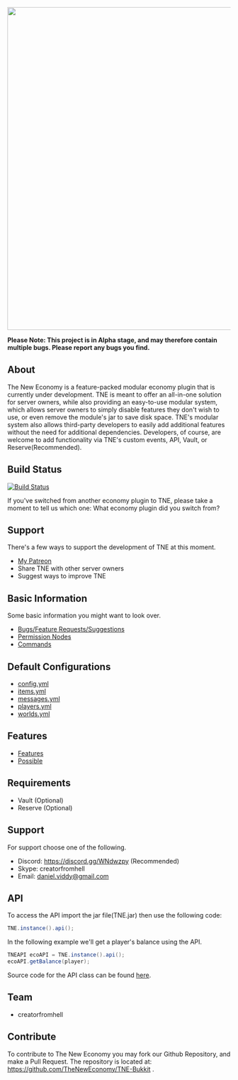 <p align="center">
    <img src="http://i.imgur.com/eDlmaed.png" width="728" />
</p>

**Please Note: This project is in Alpha stage, and may therefore contain multiple bugs. Please report any bugs you find.**  

About
--------------
The New Economy is a feature-packed modular economy plugin that is currently under development. TNE is meant to offer an all-in-one solution for server owners, while also providing an easy-to-use modular system, which allows
server owners to simply disable features they don't wish to use, or even remove the module's jar to save disk space. TNE's modular system also allows third-party developers to easily add additional features without
the need for additional dependencies. Developers, of course, are welcome to add functionality via TNE's custom events, API, Vault, or Reserve(Recommended).

Build Status
--------------
[![Build Status](https://travis-ci.org/TheNewEconomy/TNE-Bukkit.svg?branch=master)](https://travis-ci.org/TheNewEconomy/TNE-Bukkit)

If you've switched from another economy plugin to TNE, please take a moment to tell us which one:
What economy plugin did you switch from?

Support
-------------
There's a few ways to support the development of TNE at this moment.

* [My Patreon](https://www.patreon.com/creatorfromhell)
* Share TNE with other server owners
* Suggest ways to improve TNE

Basic Information
----------
Some basic information you might want to look over.
- [Bugs/Feature Requests/Suggestions](https://github.com/TheNewEconomy/TNE-Bukkit/issues)
- [Permission Nodes](https://github.com/TheNewEconomy/TNEDocumentation/blob/master/Permissions.md)
- [Commands](https://github.com/TheNewEconomy/TNEDocumentation/blob/master/Commands.md)

Default Configurations
----------
- [config.yml](https://github.com/TheNewEconomy/TNE-Bukkit/blob/master/src/com/github/resources/config.yml)
- [items.yml](https://github.com/TheNewEconomy/TNE-Bukkit/blob/master/src/com/github/resources/items.yml)
- [messages.yml](https://github.com/TheNewEconomy/TNE-Bukkit/blob/master/src/com/github/resources/messages.yml)
- [players.yml](https://github.com/TheNewEconomy/TNE-Bukkit/blob/master/src/com/github/resources/players.yml)
- [worlds.yml](https://github.com/TheNewEconomy/TNE-Bukkit/blob/master/src/com/github/resources/worlds.yml)

Features
----------
- [Features](https://github.com/TheNewEconomy/TNE-Bukkit/blob/master/Features.md) 
- [Possible](https://github.com/TheNewEconomy/TNE-Bukkit/blob/master/Possible.md) 

Requirements
----------
- Vault (Optional) 
- Reserve (Optional)

Support
----------
For support choose one of the following.

- Discord: https://discord.gg/WNdwzpy (Recommended)
- Skype: creatorfromhell
- Email: daniel.viddy@gmail.com  

API
---------
To access the API import the jar file(TNE.jar) then use the following code:  

```java
TNE.instance().api();  
```

In the following example we'll get a player's balance using the API.  

```java
TNEAPI ecoAPI = TNE.instance().api();  
ecoAPI.getBalance(player);
```

Source code for the API class can be found [here](https://github.com/TheNewEconomy/TNE-Bukkit/blob/master/src/com/github/tnerevival/core/api/TNEAPI.java).


Team
----------
- creatorfromhell  

Contribute
----------
To contribute to The New Economy you may fork our Github Repository, and make a Pull Request. The repository is located at: https://github.com/TheNewEconomy/TNE-Bukkit .
